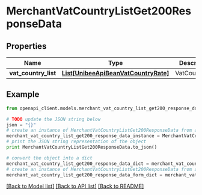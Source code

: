 # MerchantVatCountryListGet200ResponseData


## Properties

Name | Type | Description | Notes
------------ | ------------- | ------------- | -------------
**vat_country_list** | [**List[UnibeeApiBeanVatCountryRate]**](UnibeeApiBeanVatCountryRate.md) | VatCountryList | [optional] 

## Example

```python
from openapi_client.models.merchant_vat_country_list_get200_response_data import MerchantVatCountryListGet200ResponseData

# TODO update the JSON string below
json = "{}"
# create an instance of MerchantVatCountryListGet200ResponseData from a JSON string
merchant_vat_country_list_get200_response_data_instance = MerchantVatCountryListGet200ResponseData.from_json(json)
# print the JSON string representation of the object
print MerchantVatCountryListGet200ResponseData.to_json()

# convert the object into a dict
merchant_vat_country_list_get200_response_data_dict = merchant_vat_country_list_get200_response_data_instance.to_dict()
# create an instance of MerchantVatCountryListGet200ResponseData from a dict
merchant_vat_country_list_get200_response_data_form_dict = merchant_vat_country_list_get200_response_data.from_dict(merchant_vat_country_list_get200_response_data_dict)
```
[[Back to Model list]](../README.md#documentation-for-models) [[Back to API list]](../README.md#documentation-for-api-endpoints) [[Back to README]](../README.md)


